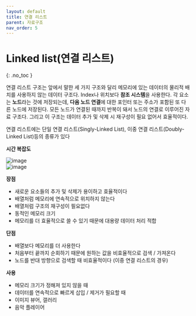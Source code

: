 ```yaml
---
layout: default
title: 연결 리스트
parent: 자료구조
nav_order: 5
---
```


# Linked list(연결 리스트)  
{: .no_toc }

연결 리스트 구조는 앞에서 말한 세 가지 구조와 달리 메모리에 있는 데이터의 물리적 배치를 사용하지 않는 데이터 구조다. Index나 위치보다 **참조 시스템**을 사용한다. 각 요소는 **노드**라는 것에 저장되는데, **다음 노드 연결**에 대한 포인터 또는 주소가 포함된 또 다른 노드에 저장된다. 모든 노드가 연결된 때까지 반복이 돼서 노드의 연결로 이루어진 자료 구조다. 그리고 이 구조는 데이터 추가 및 삭제 시 재구성이 필요 없어서 효율적이다.  

연결 리스트에는 단일 연결 리스트(Singly-Linked List), 이중 연결 리스트(Doubly-Linked List)등의 종류가 있다  

**시간 복잡도**  

![image](https://velog.velcdn.com/images%2Fjha0402%2Fpost%2F3893c9ee-8787-43ff-a85c-7e91926e4db8%2Fimage.png)  
![image](https://velog.velcdn.com/images%2Fjha0402%2Fpost%2F3240289e-a524-4e26-bce6-3cc24ef37f27%2Flinked_list.png)  

**장점**  

  - 새로운 요소들의 추가 및 삭제가 용이하고 효율적이다  
  - 배열처럼 메모리에 연속적으로 위치하지 않는다  
  - 배열처럼 구조의 재구성이 필요없다  
  - 동적인 메모리 크기  
  - 메모리를 더 효율적으로 쓸 수 있기 때문에 대용량 데이터 처리 적합  

**단점**  

  - 배열보다 메모리를 더 사용한다  
  - 처음부터 끝까지 순회하기 때문에 원하는 값을 비효율적으로 검색 / 가져온다  
  - 노드를 반대 방향으로 검색할 때 비효율적이다 (이중 연결 리스트의 경우)  

**사용**  

  - 메모리 크기가 정해져 있지 않을 때  
  - 데이터를 연속적으로 빠르게 삽입 / 제거가 필요할 때  
  - 이미지 뷰어, 갤러리  
  - 음악 플레이어  